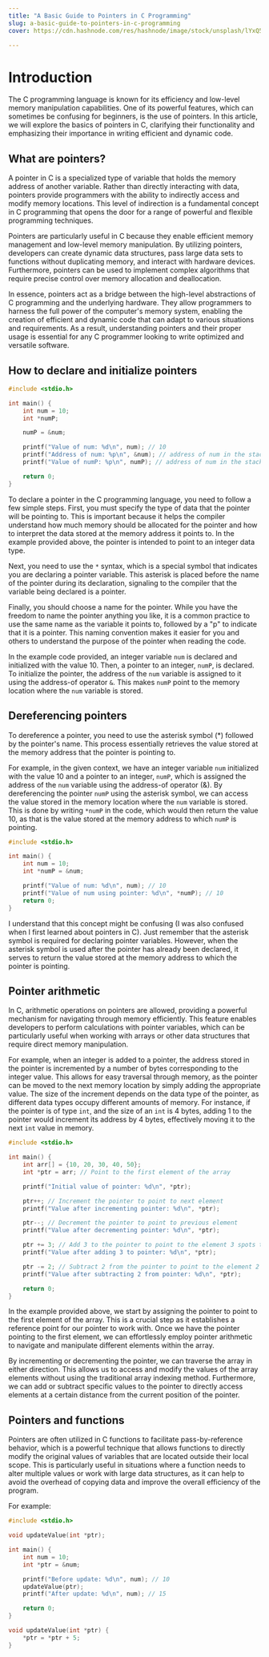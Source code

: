 ```yaml
---
title: "A Basic Guide to Pointers in C Programming"
slug: a-basic-guide-to-pointers-in-c-programming
cover: https://cdn.hashnode.com/res/hashnode/image/stock/unsplash/lYxQ5F9xBDM/upload/d22e44d7c7b64525e932516d9e461341.jpeg

---
```


# Introduction

The C programming language is known for its efficiency and low-level memory manipulation capabilities. One of its powerful features, which can sometimes be confusing for beginners, is the use of pointers. In this article, we will explore the basics of pointers in C, clarifying their functionality and emphasizing their importance in writing efficient and dynamic code.

## What are pointers?

A pointer in C is a specialized type of variable that holds the memory address of another variable. Rather than directly interacting with data, pointers provide programmers with the ability to indirectly access and modify memory locations. This level of indirection is a fundamental concept in C programming that opens the door for a range of powerful and flexible programming techniques.

Pointers are particularly useful in C because they enable efficient memory management and low-level memory manipulation. By utilizing pointers, developers can create dynamic data structures, pass large data sets to functions without duplicating memory, and interact with hardware devices. Furthermore, pointers can be used to implement complex algorithms that require precise control over memory allocation and deallocation.

In essence, pointers act as a bridge between the high-level abstractions of C programming and the underlying hardware. They allow programmers to harness the full power of the computer's memory system, enabling the creation of efficient and dynamic code that can adapt to various situations and requirements. As a result, understanding pointers and their proper usage is essential for any C programmer looking to write optimized and versatile software.

## How to declare and initialize pointers

```c
#include <stdio.h>

int main() {
    int num = 10;
    int *numP;

    numP = &num;

    printf("Value of num: %d\n", num); // 10
    printf("Address of num: %p\n", &num); // address of num in the stack
    printf("Value of numP: %p\n", numP); // address of num in the stack

    return 0;
}
```

To declare a pointer in the C programming language, you need to follow a few simple steps. First, you must specify the type of data that the pointer will be pointing to. This is important because it helps the compiler understand how much memory should be allocated for the pointer and how to interpret the data stored at the memory address it points to. In the example provided above, the pointer is intended to point to an integer data type.

Next, you need to use the `*` syntax, which is a special symbol that indicates you are declaring a pointer variable. This asterisk is placed before the name of the pointer during its declaration, signaling to the compiler that the variable being declared is a pointer.

Finally, you should choose a name for the pointer. While you have the freedom to name the pointer anything you like, it is a common practice to use the same name as the variable it points to, followed by a "p" to indicate that it is a pointer. This naming convention makes it easier for you and others to understand the purpose of the pointer when reading the code.

In the example code provided, an integer variable `num` is declared and initialized with the value 10. Then, a pointer to an integer, `numP`, is declared. To initialize the pointer, the address of the `num` variable is assigned to it using the address-of operator `&`. This makes `numP` point to the memory location where the `num` variable is stored.

## Dereferencing pointers

To dereference a pointer, you need to use the asterisk symbol (\*) followed by the pointer's name. This process essentially retrieves the value stored at the memory address that the pointer is pointing to.

For example, in the given context, we have an integer variable `num` initialized with the value 10 and a pointer to an integer, `numP`, which is assigned the address of the `num` variable using the address-of operator (&). By dereferencing the pointer `numP` using the asterisk symbol, we can access the value stored in the memory location where the `num` variable is stored. This is done by writing `*numP` in the code, which would then return the value 10, as that is the value stored at the memory address to which `numP` is pointing.

```c
#include <stdio.h>

int main() {
    int num = 10;
    int *numP = &num;

    printf("Value of num: %d\n", num); // 10
    printf("Value of num using pointer: %d\n", *numP); // 10
    return 0;
}
```

I understand that this concept might be confusing (I was also confused when I first learned about pointers in C). Just remember that the asterisk symbol is required for declaring pointer variables. However, when the asterisk symbol is used after the pointer has already been declared, it serves to return the value stored at the memory address to which the pointer is pointing.

## Pointer arithmetic

In C, arithmetic operations on pointers are allowed, providing a powerful mechanism for navigating through memory efficiently. This feature enables developers to perform calculations with pointer variables, which can be particularly useful when working with arrays or other data structures that require direct memory manipulation.

For example, when an integer is added to a pointer, the address stored in the pointer is incremented by a number of bytes corresponding to the integer value. This allows for easy traversal through memory, as the pointer can be moved to the next memory location by simply adding the appropriate value. The size of the increment depends on the data type of the pointer, as different data types occupy different amounts of memory. For instance, if the pointer is of type `int`, and the size of an `int` is 4 bytes, adding 1 to the pointer would increment its address by 4 bytes, effectively moving it to the next `int` value in memory.

```c
#include <stdio.h>

int main() {
    int arr[] = {10, 20, 30, 40, 50};
    int *ptr = arr; // Point to the first element of the array

    printf("Initial value of pointer: %d\n", *ptr);

    ptr++; // Increment the pointer to point to next element
    printf("Value after incrementing pointer: %d\n", *ptr);

    ptr--; // Decrement the pointer to point to previous element
    printf("Value after decrementing pointer: %d\n", *ptr);

    ptr += 3; // Add 3 to the pointer to point to the element 3 spots to the right
    printf("Value after adding 3 to pointer: %d\n", *ptr);

    ptr -= 2; // Subtract 2 from the pointer to point to the element 2 spots to the left
    printf("Value after subtracting 2 from pointer: %d\n", *ptr);

    return 0;
}
```

In the example provided above, we start by assigning the pointer to point to the first element of the array. This is a crucial step as it establishes a reference point for our pointer to work with. Once we have the pointer pointing to the first element, we can effortlessly employ pointer arithmetic to navigate and manipulate different elements within the array.

By incrementing or decrementing the pointer, we can traverse the array in either direction. This allows us to access and modify the values of the array elements without using the traditional array indexing method. Furthermore, we can add or subtract specific values to the pointer to directly access elements at a certain distance from the current position of the pointer.

## Pointers and functions

Pointers are often utilized in C functions to facilitate pass-by-reference behavior, which is a powerful technique that allows functions to directly modify the original values of variables that are located outside their local scope. This is particularly useful in situations where a function needs to alter multiple values or work with large data structures, as it can help to avoid the overhead of copying data and improve the overall efficiency of the program.

For example:

```c
#include <stdio.h>

void updateValue(int *ptr);

int main() {
    int num = 10;
    int *ptr = &num;

    printf("Before update: %d\n", num); // 10
    updateValue(ptr);
    printf("After update: %d\n", num); // 15

    return 0;
}

void updateValue(int *ptr) {
    *ptr = *ptr + 5;
}
```